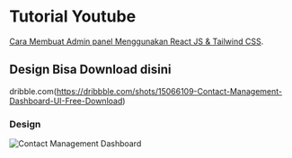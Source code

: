 # Tutorial Youtube

[Cara Membuat Admin panel Menggunakan React JS & Tailwind CSS](https://youtu.be/o6PzzaLfWC0).

## Design Bisa Download disini

dribble.com(https://dribbble.com/shots/15066109-Contact-Management-Dashboard-UI-Free-Download)

### Design

![Contact Management Dashboard](https://user-images.githubusercontent.com/23160734/175792447-56690870-0557-4ce6-a65d-93865b59859c.png)
